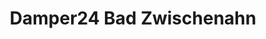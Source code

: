 ---
title: "Damper24 Bad Zwischenahn"
url: /bad-zwischenahn/damper24-bad-zwischenahn/
shop: E-Zigaretten
---